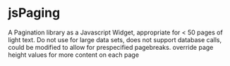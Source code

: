 jsPaging
========

A Pagination library as a Javascript Widget, appropriate for &lt; 50 pages of light text.  Do not use for large data sets, does not support database calls, could be modified to allow for prespecified pagebreaks. override page height values for more content on each page
